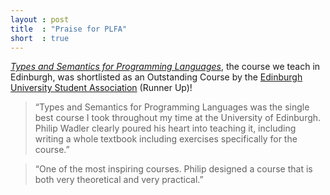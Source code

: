 ```yaml
---
layout : post
title  : "Praise for PLFA"
short  : true
---
```


[*Types and Semantics for Programming Languages*][TSPL-2019], the course we teach in Edinburgh, was shortlisted as an Outstanding Course by the [Edinburgh University Student Association][EUSA-2020] (Runner Up)!

> “Types and Semantics for Programming Languages was the single best course I took throughout my time at the University of Edinburgh. Philip Wadler clearly poured his heart into teaching it, including writing a whole textbook including exercises specifically for the course.”

> “One of the most inspiring courses. Philip designed a course that is both very theoretical and very practical.”

[TSPL-2019]: https://plfa.github.io/20.07/TSPL/2019/
[EUSA-2020]: https://www.eusa.ed.ac.uk/representation/campaigns/teachingawards2020/

<!--more-->
